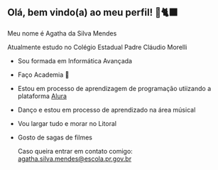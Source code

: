 ## Olá, bem vindo(a) ao meu perfil! 🥇🐈‍⬛
Meu nome é Agatha da Silva Mendes

Atualmente estudo no Colégio Estadual Padre Cláudio Morelli

- Sou formada em Informática Avançada
- Faço Academia 🖤
- Estou em processo de aprendizagem de programação utiizando a plataforma [Alura](www.alura.com.br)
- Danço e estou em processo de aprendizado na área músical
- Vou largar tudo e morar no Litoral
- Gosto de sagas de filmes



  Caso queira entrar em contato comigo: agatha.silva.mendes@escola.pr.gov.br
  





